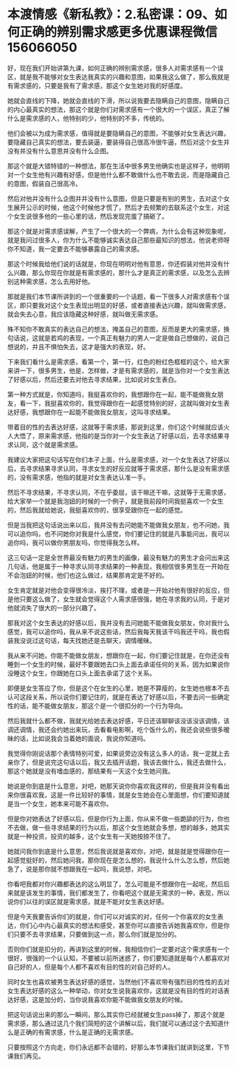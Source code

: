 # 本渡情感《新私教》：2.私密课：09、如何正确的辨别需求感更多优惠课程微信156066050

好，现在我们开始讲第九课，如何正确的辨别需求感，很多人对需求感有一个误区，就是我不能够对女生表达我真实的兴趣和意图，如果我这么做了，那么我就是有需求感的，只要是我有了需求感，那这个女生她对我的好感度。

她就会直线的下降，她就会直线的下滑，所以说我要去隐瞒自己的意图，隐瞒自己的内心最真实的想法，那这个就是你们对需求感有一个很大的一个误区，真正了解什么是需求感的人，他特别的少，他特别的不多，传统的。

他们会被以为成为需求感，值得就是要隐瞒自己的意图，不能够对女生表达兴趣，要隐藏自己真实的想法，要去装逼，要装得自己很高冷很牛逼，然后对这个女生并没有并没有什么意思并没有什么企图。

那这个就是大错特错的一种想法，那在生活中很多男生他确实也是这样子，他明明对一个女生他有兴趣有好感，但是他什么都不敢做什么也不敢去说，而是隐藏自己的意图，假装自己很高冷。

然后对他并没有什么企图并并没有什么意图，但是只要是有别的男生，去对这个女生展开公示的时候，他这个时候他才慌了，然后才去频繁的去联系这个女生，对这个女生说很多他的一些心里的话，然后发现完蛋了搞砸了。

那这个就是对需求感误解，产生了一个很大的一个弊病，为什么会有这种现象呢，就是我问过很多人，你为什么不能够诚实表达自己那些最知识的想法，他说老师呀你不知道，我一定要去不能够暴露自己的需求感。

那这个时候我给他们说的话就是，你现在明明对他有意思，你还假装对他并没有什么兴趣，那么你现在你就是有需求感的，那什么才是真正的需求感，以及怎么去辨别这种需求感，怎么去用好他。

那就是我们本节课所讲到的一个很重要的一个话题，看一下很多人对需求感有个误区，即只要我对这个女生表现出明显的好感，或者直接表达兴趣，就叫做需求感，就会失去心意，我应该隐藏这种好感，就叫做无需求感。

殊不知你不敢真实的表达自己的想法，掩盖自己的意图，反而是更大的需求感，换句话说，这就是若鸡的表现，一个真正有魅力的男人一定是做自己想做的，说自己想说的，并且不惧怕失去，这才是强大的表现，好。

下来我们看什么是需求感，看第一个，第一行，红色的粉红色框框的这个，给大家来讲一下，很多男生，他是，怎样做，才是有需求感的，就是当你对一个女生表达了好感以后，然后还要去对他去寻求结果，比如说对女生表白。

第一种方式就是，你知道吗，我挺喜欢你的，我想跟你在一起，能不能做我女朋友，看一下，我挺喜欢你的，我觉得跟你在一起感觉特别的好，这就叫做对女生表达好感，我想跟你在一起能不能做我女朋友，这叫寻求结果。

带着目的性的去表达好感，这就等于需求感，那说到这里，你们这个时候就应该火人大悟了，原来需求感，他指的是当你对一个女生表达了好感以后，去寻求结果寻求认同，这个就是需求感。

我建议大家把这句话写在你们本子上面，什么是需求感，对一个女生表达了好感以后，去寻求结果寻求认同，寻求女生的好反应就等于需求感，那什么是没有需求感的，没有需求感，他指的就是对女生表达认准一手。

然后不寻求结果，不寻求认同，不在乎委屈，该干嘛还干嘛，这就等于无需求感，给大家举一个就是我泡妞的时候的一个例子，就是我前段时间我挺喜欢一个女生的，然后我就给她说，我挺喜欢你的，很享受跟你在一起的感觉。

但是当我把这句话说出来以后，我并没有去问她能不能做我女朋友，也不问她，我可以追你吗，也不问她你对我是什么感觉，你们要记住的就是凡事能问出，我可以追你吗，我可以做你男朋友吗，你觉得我怎么样。

这三句话一定是全世界最没有魅力的男生的画像，最没有魅力的男生才会问出来这几句话，他是属于一种寻求认同寻求结果的一种表现，我相信很多男生在一开始在不会泡妞的时候，他们也这么做过，结果那肯定是不好的。

女生肯定就是对他会变得很冷淡，挨打不理，或者是一开始对他有很好的反应，但是他只要这么做了，女生就会觉得这个人需求感很强，她在寻求我的认同，于是对他就消失了很大的一部分兴趣了。

那我对这个女生表达的好感以后，我并没有去问她能不能做我女朋友，你对我什么感觉，我可以追你吗，我从来不说这些话，然后我每天我该干吗我还干吗，我也假装我没说过这句话，每天找她还是去聊天，调情暧昧。

我从来不问她，你能不能做女朋友，想跟你在一起，你们要记住就是，在你还没有睡到一个女生的时候，最好不要跟她去口头上面去承诺任何的关系，因为如果说你没睡这个女生，你跟她在口头上面去承诺了这个关系。

即便是女生答应了你，但是这个在女生的心里，她是不算瘦的，女生她也根本不去认可这段关系，所以说你们要记住的，就是在表达了好感以后，不要去问一些确定性的话，能不能做女朋友，那这个是一个很扣分的一个行为导向。

然后我就什么都不做，我就光给她去表达好感，平日还该聊聊该没该没该调情，该调还调情，我还会约她出来玩，去看看电影啊，吃个饭什么的，我还会说些很多暧昧的话，比如说我会当着她的面说，我说你知道吗。

我觉得你刚说话那个表情特别可爱，如果说旁边没有这么多人的话，我一定就上去亲你了，但是说完这句话以后，我又去插开话题，我该去做什么，我还去做什么，那这个她就是没有嗜血感的，那结果有一天这个女生她问我。

她说是你到底是什么意思，对吧，她那天说你你喜欢我这样的，但是我并没有看出来你很喜欢我，这是一件比较好的事情，就是女生她会在心里面想，你们要知道就是当一个女生，她本来可能不喜欢你。

但是你对她表达了好感以后，但是你行为上面，你从来不做一些跪舔的行为，你也不去做，做一些寻求结果的行为以后，那这个女生她就会多想，想的越多，她其实就是一种投资，投资的越多，这个女生有一天她按捺不住了。

她就问我你到底是什么意思，然后我说就是喜欢你，对吧，就是就是觉得跟你在一起感觉挺好的，然后她问我，那你现在是怎么想的，我说什么什么怎么想，然后她急了，说是那你就不想跟我在一起吗，我说想，对吧。

你看吧我都对你兴趣都表达的这么明显了，怎么可能是不想跟你在一起呢，然后后来就是该发生的事情，我们都发生了，你看吧这个就是无需求的一种，表现，所以说你们以往的误区就是需求感，就是不能对女生表达好感。

但是今天我要告诉你们的就是，你们可以对诚实的对，任何一个你喜欢的女生表达，你们心中内心最真实的想法和感受，甚至你可以直接告诉她我喜欢你，但是你们只要不去寻求结果，只要做到这一点，那么你们就是加分的。

否则你们就是扣分的，再讲到这里的时候，我相信你们一定要对这个需求感有一个很好，很强的一个认认知，不要被以前所迷惑了，你们要知道就是每个人都喜欢对自己好的人，但是每个人都不喜欢有目的性的对自己好的人。

同时女生也喜欢被男生表达好感的感觉，当然他们不喜欢带有强烈目的性性的去对女生表达好感的这么一种举动，你对女生说我喜欢你，这就是没有目的性的对话表达好感，这是加分的，当你说我喜欢你能不能做我女朋友的时候。

把这句话说出来的那么一瞬间，那么其实你已经就被女生pass掉了，那这个就是需求感，那么通过这几个我们简短的这个讲解以后，我们就可以通过这个去知道什么是正确的有需求感，什么是正确的无需求感。

只要按照这个方向走，你们永远都不会错的，好那么本节课我们就讲到这里，下节课我们再见。